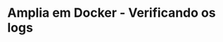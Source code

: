 ﻿# Amplia em Docker - Verificando os logs

<!-- link to version in English -->
<div data-alt-locales="en-us"></div>
